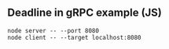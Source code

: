 ## Deadline in gRPC example (JS)

```
node server -- --port 8080
node client -- --target localhost:8080
```
